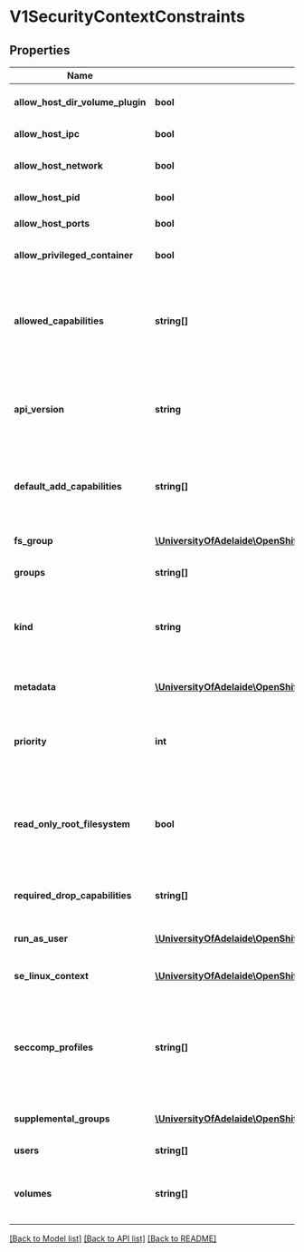 # V1SecurityContextConstraints

## Properties
Name | Type | Description | Notes
------------ | ------------- | ------------- | -------------
**allow_host_dir_volume_plugin** | **bool** | AllowHostDirVolumePlugin determines if the policy allow containers to use the HostDir volume plugin | 
**allow_host_ipc** | **bool** | AllowHostIPC determines if the policy allows host ipc in the containers. | 
**allow_host_network** | **bool** | AllowHostNetwork determines if the policy allows the use of HostNetwork in the pod spec. | 
**allow_host_pid** | **bool** | AllowHostPID determines if the policy allows host pid in the containers. | 
**allow_host_ports** | **bool** | AllowHostPorts determines if the policy allows host ports in the containers. | 
**allow_privileged_container** | **bool** | AllowPrivilegedContainer determines if a container can request to be run as privileged. | 
**allowed_capabilities** | **string[]** | AllowedCapabilities is a list of capabilities that can be requested to add to the container. Capabilities in this field maybe added at the pod author&#39;s discretion. You must not list a capability in both AllowedCapabilities and RequiredDropCapabilities. To allow all capabilities you may use &#39;*&#39;. | 
**api_version** | **string** | APIVersion defines the versioned schema of this representation of an object. Servers should convert recognized schemas to the latest internal value, and may reject unrecognized values. More info: http://releases.k8s.io/HEAD/docs/devel/api-conventions.md#resources | [optional] 
**default_add_capabilities** | **string[]** | DefaultAddCapabilities is the default set of capabilities that will be added to the container unless the pod spec specifically drops the capability.  You may not list a capabiility in both DefaultAddCapabilities and RequiredDropCapabilities. | 
**fs_group** | [**\UniversityOfAdelaide\OpenShift\Model\V1FSGroupStrategyOptions**](V1FSGroupStrategyOptions.md) | FSGroup is the strategy that will dictate what fs group is used by the SecurityContext. | [optional] 
**groups** | **string[]** | The groups that have permission to use this security context constraints | [optional] 
**kind** | **string** | Kind is a string value representing the REST resource this object represents. Servers may infer this from the endpoint the client submits requests to. Cannot be updated. In CamelCase. More info: http://releases.k8s.io/HEAD/docs/devel/api-conventions.md#types-kinds | [optional] 
**metadata** | [**\UniversityOfAdelaide\OpenShift\Model\V1ObjectMeta**](V1ObjectMeta.md) | Standard object&#39;s metadata. More info: http://releases.k8s.io/HEAD/docs/devel/api-conventions.md#metadata | [optional] 
**priority** | **int** | Priority influences the sort order of SCCs when evaluating which SCCs to try first for a given pod request based on access in the Users and Groups fields.  The higher the int, the higher priority.  If scores for multiple SCCs are equal they will be sorted by name. | 
**read_only_root_filesystem** | **bool** | ReadOnlyRootFilesystem when set to true will force containers to run with a read only root file system.  If the container specifically requests to run with a non-read only root file system the SCC should deny the pod. If set to false the container may run with a read only root file system if it wishes but it will not be forced to. | 
**required_drop_capabilities** | **string[]** | RequiredDropCapabilities are the capabilities that will be dropped from the container.  These are required to be dropped and cannot be added. | 
**run_as_user** | [**\UniversityOfAdelaide\OpenShift\Model\V1RunAsUserStrategyOptions**](V1RunAsUserStrategyOptions.md) | RunAsUser is the strategy that will dictate what RunAsUser is used in the SecurityContext. | [optional] 
**se_linux_context** | [**\UniversityOfAdelaide\OpenShift\Model\V1SELinuxContextStrategyOptions**](V1SELinuxContextStrategyOptions.md) | SELinuxContext is the strategy that will dictate what labels will be set in the SecurityContext. | [optional] 
**seccomp_profiles** | **string[]** | SeccompProfiles lists the allowed profiles that may be set for the pod or container&#39;s seccomp annotations.  An unset (nil) or empty value means that no profiles may be specifid by the pod or container. The wildcard &#39;*&#39; may be used to allow all profiles.  When used to generate a value for a pod the first non-wildcard profile will be used as the default. | [optional] 
**supplemental_groups** | [**\UniversityOfAdelaide\OpenShift\Model\V1SupplementalGroupsStrategyOptions**](V1SupplementalGroupsStrategyOptions.md) | SupplementalGroups is the strategy that will dictate what supplemental groups are used by the SecurityContext. | [optional] 
**users** | **string[]** | The users who have permissions to use this security context constraints | [optional] 
**volumes** | **string[]** | Volumes is a white list of allowed volume plugins.  FSType corresponds directly with the field names of a VolumeSource (azureFile, configMap, emptyDir).  To allow all volumes you may use &#39;*&#39;. | 

[[Back to Model list]](../README.md#documentation-for-models) [[Back to API list]](../README.md#documentation-for-api-endpoints) [[Back to README]](../README.md)


